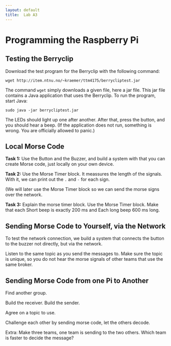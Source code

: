 ```yaml
---
layout: default
title:  Lab A3
---
```


# Programming the Raspberry Pi



## Testing the Berryclip

Download the test program for the Berryclip with the following command:

    wget http://item.ntnu.no/~kraemer/ttm4175/berrycliptest.jar

The command `wget` simply downloads a given file, here a jar file. This jar file contains a Java application that uses the Berryclip. To run the program, start Java:

    sudo java -jar berrycliptest.jar
    
The LEDs should light up one after another. After that, press the button, and you should hear a beep. (If the application does not run, something is wrong. You are officially allowed to panic.)



## Local Morse Code

**Task 1:**
Use the Button and the Buzzer, and build a system with that you can create Morse code, just locally on your own device.


**Task 2:**
Use the Morse Timer block. It meassures the length of the signals. With it, we can print out the `.` and `-` for each sign. 

(We will later use the Morse Timer block so we can send the morse signs over the network.

**Task 3:**
Explain the morse timer block.
Use the Morse Timer block. Make that each Short beep is exactly 200 ms and Each long beep 600 ms long. 


## Sending Morse Code to Yourself, via the Network

To test the network connection, we build a system that connects the button to the buzzer not directly, but via the network.

Listen to the same topic as you send the messages to. 
Make sure the topic is unique, so you do not hear the morse signals of other teams that use the same broker.


## Sending Morse Code from one Pi to Another

Find another group.

Build the receiver.
Build the sender.

Agree on a topic to use. 

Challenge each other by sending morse code, let the others decode.


Extra: Make three teams, one team is sending to the two others. Which team is faster to decide the message?